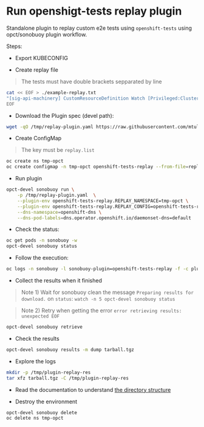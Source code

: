 # Run openshigt-tests replay plugin

Standalone plugin to replay custom e2e tests using `openshift-tests` using opct/sonobuoy plugin workflow.

Steps:

- Export KUBECONFIG

- Create replay file

> The tests must have double brackets sepparated by line

```sh
cat << EOF > ./example-replay.txt
"[sig-api-machinery] CustomResourceDefinition Watch [Privileged:ClusterAdmin] CustomResourceDefinition Watch watch on custom resource definition objects [Conformance] [Suite:openshift/conformance/parallel/minimal] [Suite:k8s]"
EOF
```

- Download the Plugin spec (devel path):

```sh
wget -qO /tmp/replay-plugin.yaml https://raw.githubusercontent.com/mtulio/provider-certification-plugins/plugin-openshift-tests-replay/openshift-tests-replay/plugin.yaml
```

- Create ConfigMap

> The key must be `replay.list`

```sh
oc create ns tmp-opct
oc create configmap -n tmp-opct openshift-tests-replay --from-file=replay.list=./example-replay.txt
```

- Run plugin

```sh
opct-devel sonobuoy run \
    -p /tmp/replay-plugin.yaml  \
    --plugin-env openshift-tests-replay.REPLAY_NAMESPACE=tmp-opct \
    --plugin-env openshift-tests-replay.REPLAY_CONFIG=openshift-tests-replay \
    --dns-namespace=openshift-dns \
    --dns-pod-labels=dns.operator.openshift.io/daemonset-dns=default
```

- Check the status:

```sh
oc get pods -n sonobuoy -w
opct-devel sonobuoy status
```

- Follow the execution:

```sh
oc logs -n sonobuoy -l sonobuoy-plugin=openshift-tests-replay -f -c plugin
```

- Collect the results when it finished

> Note 1) Wait for sonobuoy clean the message `Preparing results for download.` on `status`: `watch -n 5 opct-devel sonobuoy status`

> Note 2) Retry when getting the error `error retrieving results: unexpected EOF`


```sh
opct-devel sonobuoy retrieve
```

- Check the results

```sh
opct-devel sonobuoy results -m dump tarball.tgz
```

- Explore the logs

```sh
mkdir -p /tmp/plugin-replay-res
tar xfz tarball.tgz -C /tmp/plugin-replay-res
```

- Read the documentation to understand [the directory structure](https://redhat-openshift-ecosystem.github.io/provider-certification-tool/troubleshooting-guide/#review-results-archive)

- Destroy the environment

```sh
opct-devel sonobuoy delete
oc delete ns tmp-opct
```
